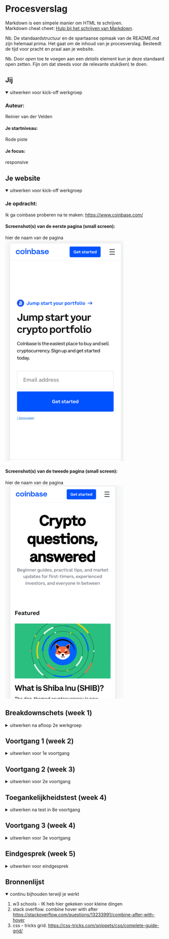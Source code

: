 # Procesverslag
Markdown is een simpele manier om HTML te schrijven.  
Markdown cheat cheet: [Hulp bij het schrijven van Markdown](https://github.com/adam-p/markdown-here/wiki/Markdown-Cheatsheet).

Nb. De standaardstructuur en de spartaanse opmaak van de README.md zijn helemaal prima. Het gaat om de inhoud van je procesverslag. Besteedt de tijd voor pracht en praal aan je website.

Nb. Door *open* toe te voegen aan een *details* element kun je deze standaard open zetten. Fijn om dat steeds voor de relevante stuk(ken) te doen.





## Jij

<details open>
<summary>uitwerken voor kick-off werkgroep</summary>

### Auteur:
Reinier van der Velden

#### Je startniveau:
Rode piste

#### Je focus:
responsive

</details>





## Je website

<details open>
<summary>uitwerken voor kick-off werkgroep</summary>

### Je opdracht:
Ik ga coinbase proberen na te maken:
https://www.coinbase.com/

#### Screenshot(s) van de eerste pagina (small screen):
hier de naam van de pagina  
<img src="images/small_screen_home.png" width="375px" alt="omschrijving van de pagina">

#### Screenshot(s) van de tweede pagina (small screen):
hier de naam van de pagina  
<img src="images/small_screen_learn.png" width="375px" alt="omschrijving van de pagina">

</details>





## Breakdownschets (week 1)

<details>
<summary>uitwerken na afloop 2e werkgroep</summary>

### de hele pagina:
<img src="images/breakdown.png" width="375px" alt="breakdown van de hele pagina">



</details>





## Voortgang 1 (week 2)

<details>
<summary>uitwerken voor 1e voortgang</summary>

### Stand van zaken
Het gaat opzich best goed, Ik ben bezig de home pagina ben al wel over de helft. Ik maak alles meteen responsive omdat ik denk dat dit makkelijker is.



### Verslag van meeting
hier na afloop snel de uitkomsten van de meeting vastleggen

- We hadden met ze alle besproken waar iedereen vast liep, Zelf had ik moeite met een hover effect de assistenten hebben mij hier goed mee geholpen om dit alsnof voor elkaar te krijgen.
Verder ging bij mij alles wel goed. ik ga proberen de eerste pagina komende week af te maken.


</details>





## Voortgang 2 (week 3)

<details>
<summary>uitwerken voor 2e voortgang</summary>

### Stand van zaken
Het gaat opzich wel goed ik heb nu bijna de homepage af met de content die ik erop wil hebben. Er zijn alleen nog een paar dingen die ik moet fixen voor het responsive gedeelte.

<img src="images/landing_page.png" width="375px" alt="landing page zelf gemaakt">
<img src="images/home_page_2.png" width="375px" alt="verdere info homepage">

Om live te zien waar ik momenteel mee bezig ben is hier de link van mijn website. Ik zorg ervoor dat ik deze regelmatig update.
https://oege.ie.hva.nl/~veldenr4/coinbase_schoolproject/



### Verslag van meeting
hier na afloop snel de uitkomsten van de meeting vastleggen

- Ik had zelf niet echt punten die ik moest bespreken ik vond het wel fijn om mijn werk te laten zien zodat ik toch op die manier weet of ik de goeie richting op ging

</details>





## Toegankelijkheidstest (week 4)

<details>
<summary>uitwerken na test in 8e voortgang</summary>

### Bevindingen
Ondanks dat voor ons het testen leuk was om te doen zit er natuurlijk ook een serieuze kant aan aangezien er mensen zijn die daadwerkelijk zulke beperkingen hebben.
Dit zijn mijn bevinden die ik heb ondervonden/ ervaren

Er waren speciale brillen die je kon opdoen en verschillende soorten "effecten" kreeg, ik had niet alle brillen uitgetest maar wel een paar.
- bril met gele glazen
- Suikerziekte brillen
- bril met een stip in het midden

Ik had ook gebruik gemaakt van de balon hooghouden om op die manier iemand met een lage concentratie te ervaren.

Tot slot had ik het schokband om. Dit was een hele ervaring  

#### Verschillende brillen bevindingen.
- bril met gele glazen:
Deze bril was naar mijn mening het minst erg omdat je eigenlijk nog alles kon zien alleen vielen sommige kleuren weg. En op plekken waar geen goed contrast was moeilijk te lezen/zien.

De oplossing is denk ik erg simpel door te zorgen dat je goed contrast hebt.

- suikerziekte brillen:
Het nadeel van deze bril was dat je letterlijk sommige delen van je website niet meer kon zien. Ik hoop voor mensen met suikerziekte dat ze altijd optijd zijn met insuline inspuiten want dat zicht was niet prettig en hoop je dat niemand krijgt als het voorkomen kan worden.

- bril met stip in het midden:
Deze bril was moeilijk want je kon niet echt het midden punt zien van de website. Ook in mijn geval bij coinbase soms het menu niet.

Ik denk dat de oplossing hiervoor kan zijn is na te denken over een design waarbij bijv het menu aan de zeikant zit.

<img src="images/brillen.png" width="375px" alt="gekke brillen op je hoofd">


#### Balon hooghouden.
op mijn eigen site was het nog niet te moeite om dit te gaan testen wel ben ik gaan testen om bijvoorbeeld een berichtje te typen terwijl je de balon moet hooghouden dit was nog al een opgave... bijzonder om te zien dat je denkt het lukt makkelijk maar dat dat toch wel moeilijk blijkt te zijn

#### schokband.
Dit was een hele vreemde ervaring om geen controlle meer te hebben over je spieren.
Ik probeerde te scrollen op me site maar zelfs dat lukte me eigenlijk niet omdat ik bijna niet de touchpad normaal kon aanraken. Ik denk dat hiervoor de beste oplossing is als je zorgt dat je kan scrollen met de pijltjes toetsten of misschien wel voice controll aanzetten op de laptop / mobiel

<img src="images/schokband.png" width="375px" alt="schokken door je lichaam">
<img src="images/schokband_scroll.png" width="375px" alt="niet kunnen scrollen door de schokken">





</details>





## Voortgang 3 (week 4)

<details>
<summary>uitwerken voor 3e voortgang</summary>

### Stand van zaken
de stand van zaken ging goed ik moest alleen bij me learn pagina een section maken met 2 elementen boven en 4 onder. De assistenten zeiden dat dit het makkelijkste was met grid. Ik vond dit wel moeilijk maar het is me uiteindelijk gelukt. Ik heb hier ook nog even hulp bij gekregen van de assistent (Rowin Schmidt).
Ook had ik problemen met mijn svg animatie dit bleek een hele makkelijke oplossing te hebben door alleen maar het word forwards erbij te zetten.



### Verslag van meeting

dit heb ik opgestoken van deze voortgang.
- Learn pagina sectie met grid maken
- als een svg animatie niet wil stoppen maak gebruik van forwards ( tot einde en verder niet)


</details>





## Eindgesprek (week 5)

<details>
<summary>uitwerken voor eindgesprek</summary>

### Stand van zaken
hier dit ging goed & dit was lastig (neem ook screenshots op van delen van je website en code)

De link naar mijn eindproduct:
https://oege.ie.hva.nl/~veldenr4/coinbase_schoolproject/
### Screenshot(s)



foto van me eindproduct:
<img src="images/homescherm_klaar.png" width="250px" alt="eindproduct foto">

</details>





## Bronnenlijst

<details open>
<summary>continu bijhouden terwijl je werkt</summary>


1. w3 schools - IK heb hier gekeken voor kleine dingen
2. stack overflow. combine hover with after https://stackoverflow.com/questions/13233991/combine-after-with-hover
3. css - tricks grid. https://css-tricks.com/snippets/css/complete-guide-grid/

</details>
